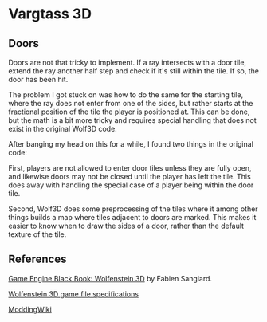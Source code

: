 # Vargtass 3D

## Doors

Doors are not that tricky to implement. If a ray intersects with a door tile, extend the
ray another half step and check if it's still within the tile. If so, the door has been
hit.

The problem I got stuck on was how to do the same for the starting tile, where the ray
does not enter from one of the sides, but rather starts at the fractional position of
the tile the player is positioned at. This can be done, but the math is a bit more
tricky and requires special handling that does not exist in the original Wolf3D code.

After banging my head on this for a while, I found two things in the original code:

First, players are not allowed to enter door tiles unless they are fully open, and
likewise doors may not be closed until the player has left the tile. This does away
with handling the special case of a player being within the door tile.

Second, Wolf3D does some preprocessing of the tiles where it among other things builds
a map where tiles adjacent to doors are marked. This makes it easier to know when to
draw the sides of a door, rather than the default texture of the tile.

## References

[Game Engine Black Book: Wolfenstein 3D](https://fabiensanglard.net/gebbwolf3d/index.html) by Fabien Sanglard.

[Wolfenstein 3D game file specifications](https://vpoupet.github.io/wolfenstein/docs/files.html)

[ModdingWiki](https://moddingwiki.shikadi.net/wiki/GameMaps_Format)


